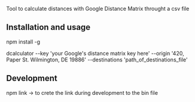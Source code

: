 Tool to calculate distances with Google Distance Matrix throught a csv file

## Installation and usage

npm install -g

dcalculator --key 'your Google's distance matrix key here' --origin '420, Paper St. Wilmington, DE 19886' --destinations 'path_of_destinations_file'


## Development

npm link -> to crete the link during development to the bin file

